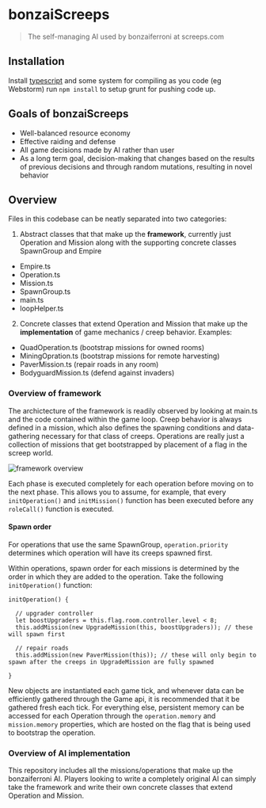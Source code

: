 # bonzaiScreeps
> The self-managing AI used by bonzaiferroni at screeps.com

## Installation
Install [typescript](https://www.npmjs.com/package/typescript) and some system for compiling as you code (eg Webstorm)
run `npm install` to setup grunt for pushing code up.

## Goals of bonzaiScreeps
- Well-balanced resource economy
- Effective raiding and defense
- All game decisions made by AI rather than user
- As a long term goal, decision-making that changes based on the results of previous decisions and through random mutations, resulting in novel behavior

## Overview

Files in this codebase can be neatly separated into two categories: 

1. Abstract classes that that make up the **framework**, currently just Operation and Mission along with the supporting concrete classes SpawnGroup and Empire
  - Empire.ts
  - Operation.ts
  - Mission.ts
  - SpawnGroup.ts
  - main.ts
  - loopHelper.ts
2. Concrete classes that extend Operation and Mission that make up the **implementation** of game mechanics / creep behavior. Examples:
  - QuadOperation.ts (bootstrap missions for owned rooms)
  - MiningOpration.ts (bootstrap missions for remote harvesting)
  - PaverMission.ts (repair roads in any room)
  - BodyguardMission.ts (defend against invaders)

### Overview of framework

The archictecture of the framework is readily observed by looking at main.ts and the code contained within the game loop. Creep behavior is always defined in a mission, which also defines the spawning conditions and data-gathering necessary for that class of creeps. Operations are really just a collection of missions that get bootstrapped by placement of a flag in the screep world.

![framework overview](https://docs.google.com/drawings/d/e/2PACX-1vSkzFgLxP8KvcfnKCgeHYgEsPJpSlX2Q2yB03JKrm7UMcRI5Cwi2ZgKhOJ-7PamRqq8UiIgUk4xHJID/pub?w=960&h=720)

Each phase is executed completely for each operation before moving on to the next phase. This allows you to assume, for example, that every `initOperation()` and `initMission()` function has been executed before any `roleCall()` function is executed.

#### Spawn order

For operations that use the same SpawnGroup, `operation.priority` determines which operation will have its creeps spawned first.

Within operations, spawn order for each missions is determined by the order in which they are added to the operation. Take the following `initOperation()` function:

```
initOperation() {

  // upgrader controller
  let boostUpgraders = this.flag.room.controller.level < 8;
  this.addMission(new UpgradeMission(this, boostUpgraders)); // these will spawn first

  // repair roads
  this.addMission(new PaverMission(this)); // these will only begin to spawn after the creeps in UpgradeMission are fully spawned
  
}
```


New objects are instantiated each game tick, and whenever data can be efficiently gathered through the Game api, it is recommended that it be gathered fresh each tick. For everything else, persistent memory can be accessed for each Operation through the `operation.memory` and `mission.memory` properties, which are hosted on the flag that is being used to bootstrap the operation.

### Overview of AI implementation

This repository includes all the missions/operations that make up the bonzaiferroni AI. Players looking to write a completely original AI can simply take the framework and write their own concrete classes that extend Operation and Mission. 
